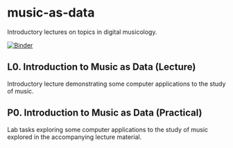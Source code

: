 # music-as-data

Introductory lectures on topics in digital musicology.

[![Binder](https://mybinder.org/badge_logo.svg)](https://mybinder.org/v2/gh/eamonnbell-dur/music-as-data/HEAD)

## L0. Introduction to Music as Data (Lecture)

Introductory lecture demonstrating some computer applications to the study of music.

## P0. Introduction to Music as Data (Practical)

Lab tasks exploring some computer applications to the study of music explored in the accompanying lecture material.
